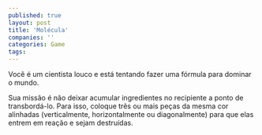 ```yaml
---
published: true
layout: post
title: 'Molécula'
companies: ''
categories: Game
tags: 
---
```

Você é um cientista louco e está tentando fazer uma fórmula para dominar o mundo.










Sua missão é não deixar acumular ingredientes no recipiente a ponto de transbordá-lo. Para isso, coloque três ou mais peças da mesma cor alinhadas (verticalmente, horizontalmente ou diagonalmente) para que elas entrem em reação e sejam destruídas.








